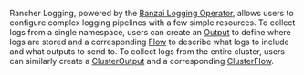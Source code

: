 Rancher Logging, powered by the [Banzai Logging Operator](https://banzaicloud.com/docs/one-eye/logging-operator/), allows users to configure complex logging pipelines with a few simple resources.
To collect logs from a single namespace, users can create an [Output](https://banzaicloud.com/docs/one-eye/logging-operator/crds/v1beta1/output_types/) to define where logs are stored and a corresponding [Flow](https://banzaicloud.com/docs/one-eye/logging-operator/crds/v1beta1/flow_types/) to describe what logs to include and what outputs to send to.
To collect logs from the entire cluster, users can similarly create a [ClusterOutput](https://banzaicloud.com/docs/one-eye/logging-operator/crds/v1beta1/clusteroutput_types/) and a corresponding [ClusterFlow](https://banzaicloud.com/docs/one-eye/logging-operator/crds/v1beta1/clusterflow_types/). 
